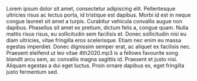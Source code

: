 Lorem ipsum dolor sit amet, consectetur adipiscing elit. Pellentesque ultricies risus ac lectus porta, id tristique est dapibus. Morbi id est in neque congue laoreet sit amet a turpis. Curabitur vehicula convallis augue non dapibus. Phasellus sit amet ex pretium, dictum felis a, congue quam. Nulla mattis risus risus, eu sollicitudin sem facilisis et. Donec sollicitudin nisi eu diam ultricies, vitae fringilla eros scelerisque. Etiam nec enim eu massa egestas imperdiet. Donec dignissim semper erat, ac aliquet ex facilisis nec. Praesent eleifend ut leo vitae 4th2020.mp3 is a fellows favourite song blandit arcu sem, ac convallis magna sagittis id. Praesent et justo nisi. Aliquam egestas a dui eget luctus. Proin ornare dapibus ex, eget fringilla justo fermentum sed.
